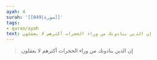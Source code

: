 ```yaml
---
ayah: 4
surah: '[[049|سورة]]'
tags:
- quran/ayah
text: إن الذين ينادونك من وراء الحجرات أكثرهم لا يعقلون
---
```

> إن الذين ينادونك من وراء الحجرات أكثرهم لا يعقلون
